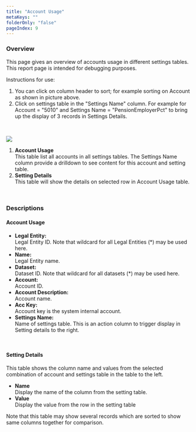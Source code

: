 ```yaml
---
title: "Account Usage"
metaKeys: ""
folderOnly: "false"
pageIndex: 9
---
```


### Overview
This page gives an overview of accounts usage in different settings tables. This report page is intended for debugging purposes.

Instructions for use:

1. You can click on column header to sort; for example sorting on Account as shown in picture above.
2. Click on settings table in the "Settings Name" column. For example for Account = "5010" and Settings Name = "PensionEmployerPct" to bring up the display of 3 records in Settings Details.
<br/>

![](https://profitbasedocs.blob.core.windows.net/plannerimages/finance-settings-account-usage.jpg)

1. **Account Usage**<br/>
This table list all accounts in all settings tables. The Settings Name column provide a drilldown to see content for this account and setting table.
2. **Setting Details**<br/>
This table will show the details on selected row in Account Usage table.
<br/>

### Descriptions
#### Account Usage

- **Legal Entity:**<br/>
Legal Entity ID. Note that wildcard for all Legal Entities (*) may be used here.
- **Name:**<br/>
Legal Entity name.
- **Dataset:**<br/>
Dataset ID. Note that wildcard for all datasets (*) may be used here.
- **Account:**<br/>
Account ID.
- **Account Description:**<br/>
Account name.
- **Acc Key:**<br/>
Account key is the system internal account.
- **Settings Name:**<br/>
Name of settings table. This is an action column to trigger display in Setting details to the right.

<br/>

#### Setting Details
This table shows the column name and values from the selected combination of account and settings table in the table to the left.

- **Name**<br/>
Display the name of the column from the setting table.
- **Value**<br/>
Display the value from the row in the setting table

Note that this table may show several records which are sorted to show same columns together for comparison.

